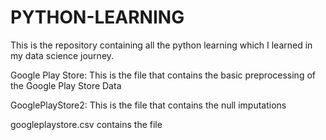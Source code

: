# PYTHON-LEARNING
This is the repository containing all the python learning which I learned in my data science journey.

Google Play Store: This is the file that contains the basic preprocessing of the Google Play Store Data

GooglePlayStore2: This is the file that contains the null imputations

googleplaystore.csv contains the file 
